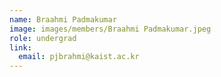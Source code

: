 ```yaml
---
name: Braahmi Padmakumar
image: images/members/Braahmi Padmakumar.jpeg
role: undergrad
link:
  email: pjbrahmi@kaist.ac.kr
---
```

